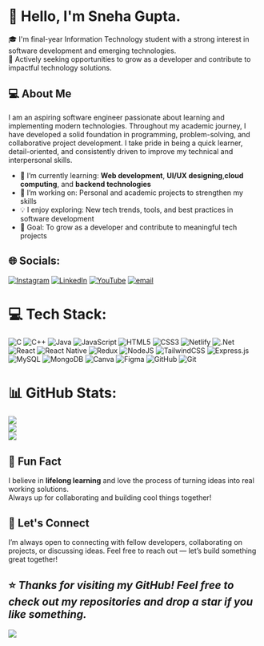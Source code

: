 # 👋 Hello, I'm Sneha Gupta.

🎓 I'm final-year Information Technology student with a strong interest in software development and emerging technologies.  
💼 Actively seeking opportunities to grow as a developer and contribute to impactful technology solutions.

## 💻 About Me

I am an aspiring software engineer passionate about learning and implementing modern technologies. Throughout my academic journey, I have developed a solid foundation in programming, problem-solving, and collaborative project development. I take pride in being a quick learner, detail-oriented, and consistently driven to improve my technical and interpersonal skills.

- 🌱 I’m currently learning: **Web development**, **UI/UX designing**,**cloud computing**, and **backend technologies**
- 🔭 I’m working on: Personal and academic projects to strengthen my skills
- 💡 I enjoy exploring: New tech trends, tools, and best practices in software development
- 🚀 Goal: To grow as a developer and contribute to meaningful tech projects



## 🌐 Socials:

[![Instagram](https://img.shields.io/badge/Instagram-%23E4405F.svg?logo=Instagram&logoColor=white)](https://instagram.com/@strainler) [![LinkedIn](https://img.shields.io/badge/LinkedIn-%230077B5.svg?logo=linkedin&logoColor=white)](https://www.linkedin.com/in/sneha-gupta-162321346/) [![YouTube](https://img.shields.io/badge/YouTube-%23FF0000.svg?logo=YouTube&logoColor=white)](https://youtube.com/@LumiFlicks) [![email](https://img.shields.io/badge/Email-D14836?logo=gmail&logoColor=white)](mailto:guptasneha2910@gmail.com) 

# 💻 Tech Stack:

![C](https://img.shields.io/badge/c-%2300599C.svg?style=for-the-badge&logo=c&logoColor=white) ![C++](https://img.shields.io/badge/c++-%2300599C.svg?style=for-the-badge&logo=c%2B%2B&logoColor=white) ![Java](https://img.shields.io/badge/java-%23ED8B00.svg?style=for-the-badge&logo=openjdk&logoColor=white) ![JavaScript](https://img.shields.io/badge/javascript-%23323330.svg?style=for-the-badge&logo=javascript&logoColor=%23F7DF1E) ![HTML5](https://img.shields.io/badge/html5-%23E34F26.svg?style=for-the-badge&logo=html5&logoColor=white) ![CSS3](https://img.shields.io/badge/css3-%231572B6.svg?style=for-the-badge&logo=css3&logoColor=white) ![Netlify](https://img.shields.io/badge/netlify-%23000000.svg?style=for-the-badge&logo=netlify&logoColor=#00C7B7) ![.Net](https://img.shields.io/badge/.NET-5C2D91?style=for-the-badge&logo=.net&logoColor=white) ![React](https://img.shields.io/badge/react-%2320232a.svg?style=for-the-badge&logo=react&logoColor=%2361DAFB) ![React Native](https://img.shields.io/badge/react_native-%2320232a.svg?style=for-the-badge&logo=react&logoColor=%2361DAFB) ![Redux](https://img.shields.io/badge/redux-%23593d88.svg?style=for-the-badge&logo=redux&logoColor=white) ![NodeJS](https://img.shields.io/badge/node.js-6DA55F?style=for-the-badge&logo=node.js&logoColor=white) ![TailwindCSS](https://img.shields.io/badge/tailwindcss-%2338B2AC.svg?style=for-the-badge&logo=tailwind-css&logoColor=white) ![Express.js](https://img.shields.io/badge/express.js-%23404d59.svg?style=for-the-badge&logo=express&logoColor=%2361DAFB) ![MySQL](https://img.shields.io/badge/mysql-4479A1.svg?style=for-the-badge&logo=mysql&logoColor=white) ![MongoDB](https://img.shields.io/badge/MongoDB-%234ea94b.svg?style=for-the-badge&logo=mongodb&logoColor=white) ![Canva](https://img.shields.io/badge/Canva-%2300C4CC.svg?style=for-the-badge&logo=Canva&logoColor=white) ![Figma](https://img.shields.io/badge/figma-%23F24E1E.svg?style=for-the-badge&logo=figma&logoColor=white) ![GitHub](https://img.shields.io/badge/github-%23121011.svg?style=for-the-badge&logo=github&logoColor=white) ![Git](https://img.shields.io/badge/git-%23F05033.svg?style=for-the-badge&logo=git&logoColor=white)
# 📊 GitHub Stats:

![](https://github-readme-stats.vercel.app/api?username=Sneha-Gupta-1&theme=dark&hide_border=false&include_all_commits=false&count_private=false)<br/>
![](https://nirzak-streak-stats.vercel.app/?user=Sneha-Gupta-1&theme=dark&hide_border=false)<br/>
![](https://github-readme-stats.vercel.app/api/top-langs/?username=Sneha-Gupta-1&theme=dark&hide_border=false&include_all_commits=false&count_private=false&layout=compact)

## 📌 Fun Fact

I believe in **lifelong learning** and love the process of turning ideas into real working solutions.  
Always up for collaborating and building cool things together!

## 🚀 Let's Connect

I’m always open to connecting with fellow developers, collaborating on projects, or discussing ideas. Feel free to reach out — let’s build something great together!


⭐️ *Thanks for visiting my GitHub! Feel free to check out my repositories and drop a star if you like something.*
---

[![](https://visitcount.itsvg.in/api?id=Sneha-Gupta-1&icon=0&color=0)](https://visitcount.itsvg.in)

<!-- Proudly created with GPRM ( https://gprm.itsvg.in ) -->
